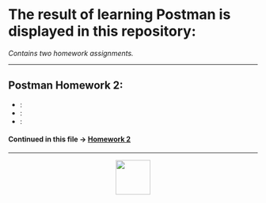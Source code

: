# The result of learning Postman is displayed in this repository:
_Contains two homework assignments._
***
## Postman Homework 2:

* :
` `
* :
` `
* :
` `
#### Continued in this file -> [Homework 2](https://github.com/Saijentor/Postman/blob/main/HW%202.postman_collection.json)

***

<div align="center">
    <img src="https://res.cloudinary.com/postman/image/upload/t_team_logo/v1629869194/team/2893aede23f01bfcbd2319326bc96a6ed0524eba759745ed6d73405a3a8b67a8" width="70px"/>
</div>
